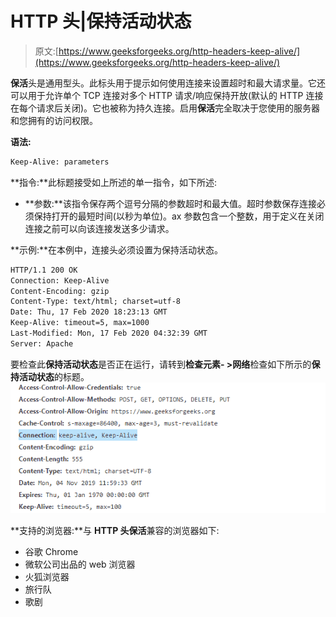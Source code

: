 # HTTP 头|保持活动状态

> 原文:[https://www.geeksforgeeks.org/http-headers-keep-alive/](https://www.geeksforgeeks.org/http-headers-keep-alive/)

**保活**头是通用型头。此标头用于提示如何使用连接来设置超时和最大请求量。它还可以用于允许单个 TCP 连接对多个 HTTP 请求/响应保持开放(默认的 HTTP 连接在每个请求后关闭)。它也被称为持久连接。启用**保活**完全取决于您使用的服务器和您拥有的访问权限。

**语法:**

```html
Keep-Alive: parameters
```

**指令:**此标题接受如上所述的单一指令，如下所述:

*   **参数:**该指令保存两个逗号分隔的参数超时和最大值。超时参数保存连接必须保持打开的最短时间(以秒为单位)。ax 参数包含一个整数，用于定义在关闭连接之前可以向该连接发送多少请求。

**示例:**在本例中，连接头必须设置为保持活动状态。

```html
HTTP/1.1 200 OK
Connection: Keep-Alive
Content-Encoding: gzip
Content-Type: text/html; charset=utf-8
Date: Thu, 17 Feb 2020 18:23:13 GMT
Keep-Alive: timeout=5, max=1000
Last-Modified: Mon, 17 Feb 2020 04:32:39 GMT
Server: Apache
```

要检查此**保持活动状态**是否正在运行，请转到**检查元素- >网络**检查如下所示的**保持活动状态**的标题。
![Keep-Alive General header](img/3dfbef4249468fa8e0a017231a18556e.png)

**支持的浏览器:**与 **HTTP 头保活**兼容的浏览器如下:

*   谷歌 Chrome
*   微软公司出品的 web 浏览器
*   火狐浏览器
*   旅行队
*   歌剧